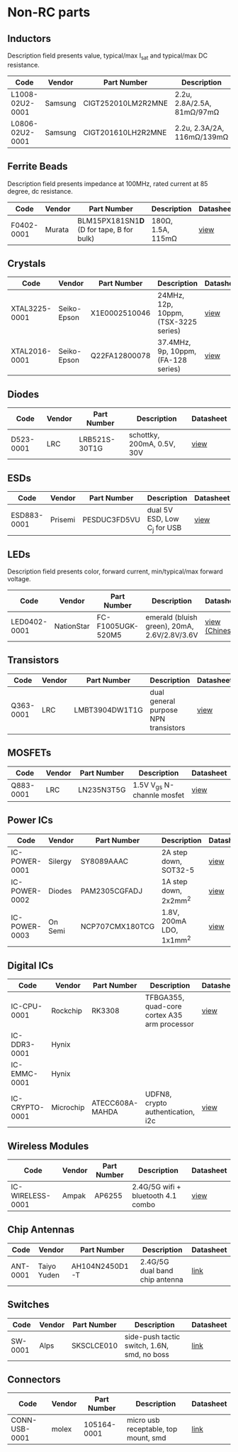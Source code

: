 # Non-RC parts

## Inductors

Description field presents value, typical/max I<sub>sat</sub> and typical/max DC resistance.

|Code|Vendor|Part Number|Description|Datasheet|
|-|-|-|-|-|
|L1008-02U2-0001|Samsung|CIGT252010LM2R2MNE|2.2u, 2.8A/2.5A, 81mΩ/97mΩ|[view](datasheets/CIGT252010LM2R2MNE.pdf)|
|L0806-02U2-0001|Samsung|CIGT201610LH2R2MNE|2.2u, 2.3A/2A, 116mΩ/139mΩ|[view](datasheets/CIGT201610LH2R2MNE.pdf)

## Ferrite Beads

Description field presents impedance at 100MHz, rated current at 85 degree, dc resistance.

|Code|Vendor|Part Number|Description|Datasheet|
|-|-|-|-|-|
|F0402-0001|Murata|BLM15PX181SN1**D** (D for tape, B for bulk)|180Ω, 1.5A, 115mΩ|[view](datasheets/BLM15_SN.pdf)|

## Crystals

|Code|Vendor|Part Number|Description|Datasheet|
|-|-|-|-|-|
|XTAL3225-0001|Seiko-Epson|X1E0002510046|24MHz, 12p, 10ppm, (TSX-3225 series)|[view](datasheets/TSX-3225.pdf)|
|XTAL2016-0001|Seiko-Epson|Q22FA12800078|37.4MHz, 9p, 10ppm, (FA-128 series)|[view](datasheets/FA-128.pdf)|


## Diodes

|Code|Vendor|Part Number|Description|Datasheet|
|-|-|-|-|-|
|D523-0001|LRC|LRB521S-30T1G|schottky, 200mA, 0.5V, 30V|[view](datasheets/LRB521S-30T1G.pdf)|



## ESDs

|Code|Vendor|Part Number|Description|Datasheet|
|-|-|-|-|-|
|ESD883-0001|Prisemi|PESDUC3FD5VU|dual 5V ESD, Low C<sub>j</sub> for USB|[view](datasheets/PESDUC3FD5VU.pdf)|

## LEDs

Description field presents color, forward current, min/typical/max forward voltage.

|Code|Vendor|Part Number|Description|Datasheet|
|-|-|-|-|-|
|LED0402-0001|NationStar|FC-F1005UGK-520M5|emerald (bluish green), 20mA, 2.6V/2.8V/3.6V|[view (Chinese)](datasheets/FC-F1005UGK-520M5.pdf)|

## Transistors

|Code|Vendor|Part Number|Description|Datasheet|
|-|-|-|-|-|
|Q363-0001|LRC|LMBT3904DW1T1G|dual general purpose NPN transistors|[view](datasheets/LMBT3904DW1T1G.pdf)|

## MOSFETs

|Code|Vendor|Part Number|Description|Datasheet|
|-|-|-|-|-|
|Q883-0001|LRC|LN235N3T5G|1.5V V<sub>gs</sub> N-channle mosfet|[view](datasheets/LN235N3T5G.pdf)|


## Power ICs

|Code|Vendor|Part Number|Description|Datasheet|
|-|-|-|-|-|
|IC-POWER-0001|Silergy|SY8089AAAC|2A step down, SOT32-5|[view](datasheets/SY8089.pdf)|
|IC-POWER-0002|Diodes|PAM2305CGFADJ|1A step down, 2x2mm<sup>2</sup>|[view](datasheets/PAM2305.pdf)|
|IC-POWER-0003|On Semi|NCP707CMX180TCG|1.8V, 200mA LDO, 1x1mm<sup>2</sup>|[view](datasheets/NCP707.pdf)|

## Digital ICs

|Code|Vendor|Part Number|Description|Datasheet|
|-|-|-|-|-|
|IC-CPU-0001|Rockchip|RK3308|TFBGA355, quad-core cortex A35 arm processor|[view](datasheets/RK3308-V1.4.pdf)|
|IC-DDR3-0001|Hynix|
|IC-EMMC-0001|Hynix|
|IC-CRYPTO-0001|Microchip|ATECC608A-MAHDA|UDFN8, crypto authentication, i2c|[view](ATECC608A.pdf)|

## Wireless Modules

|Code|Vendor|Part Number|Description|Datasheet|
|-|-|-|-|-|
|IC-WIRELESS-0001|Ampak|AP6255|2.4G/5G wifi + bluetooth 4.1 combo|[view](datasheets/AP6255-V1.1.pdf)|


## Chip Antennas

|Code|Vendor|Part Number|Description|Datasheet|
|-|-|-|-|-|
|ANT-0001|Taiyo Yuden|AH104N2450D1-T|2.4G/5G dual band chip antenna|[link](https://ds.yuden.co.jp/TYCOMPAS/or/detail?pn=AH104N2450D1-T)|

## Switches

|Code|Vendor|Part Number|Description|Datasheet|
|-|-|-|-|-|
|SW-0001|Alps|SKSCLCE010|side-push tactic switch, 1.6N, smd, no boss|[link](https://www.alps.com/prod/info/E/HTML/Tact/SurfaceMount/SKSC/SKSCLCE010.html)|

## Connectors

|Code|Vendor|Part Number|Description|Datasheet|
|-|-|-|-|-|
|CONN-USB-0001|molex|105164-0001|micro usb receptable, top mount, smd|[link](https://www.molex.com/molex/products/datasheet.jsp?part=active/1051640001_IO_CONNECTORS.xml)|








